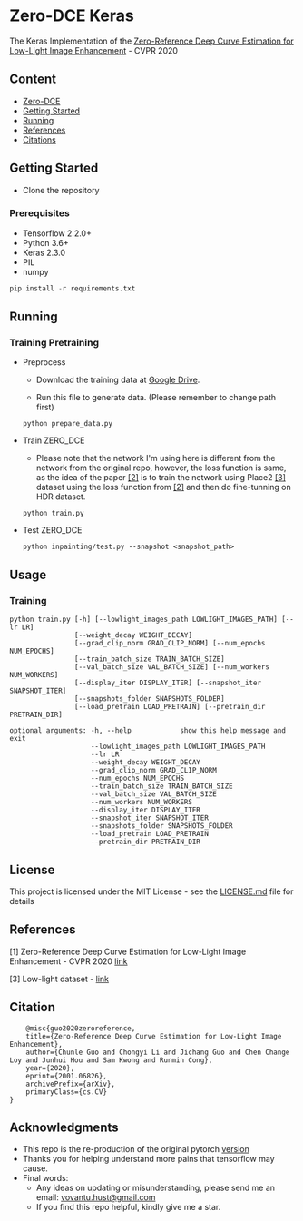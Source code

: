 # Zero-DCE Keras
The Keras Implementation of the [Zero-Reference Deep Curve Estimation for Low-Light Image Enhancement](https://openaccess.thecvf.com/content_CVPR_2020/papers/Guo_Zero-Reference_Deep_Curve_Estimation_for_Low-Light_Image_Enhancement_CVPR_2020_paper.pdf) - CVPR 2020
## Content
- [Zero-DCE](#mask-hdr)
- [Getting Started](#getting-tarted)
- [Running](#running)
- [References](#references)
- [Citations](#citation)

## Getting Started

- Clone the repository

### Prerequisites

- Tensorflow 2.2.0+
- Python 3.6+
- Keras 2.3.0
- PIL
- numpy

```python
pip install -r requirements.txt
```

## Running
### Training Pretraining
- Preprocess
    - Download the training data at [Google Drive](https://drive.google.com/file/d/1HiLtYiyT9R7dR9DRTLRlUUrAicC4zzWN/view).

    - Run this file to generate data. (Please remember to change path first)

    ```
    python prepare_data.py
    ```

- Train ZERO_DCE 
    - Please note that the network I'm using here is different from the network from the original repo, however, the loss function is same, as the idea of the paper [[2]](#references) is to train the network using Place2 [[3]](#references) dataset using the loss function from [[2]](#references) and then do fine-tunning on HDR dataset.

    ```
    python train.py
    ```
- Test ZERO_DCE
    ```
    python inpainting/test.py --snapshot <snapshot_path>
    ```

## Usage
### Training
```
python train.py [-h] [--lowlight_images_path LOWLIGHT_IMAGES_PATH] [--lr LR]
                [--weight_decay WEIGHT_DECAY]
                [--grad_clip_norm GRAD_CLIP_NORM] [--num_epochs NUM_EPOCHS]
                [--train_batch_size TRAIN_BATCH_SIZE]
                [--val_batch_size VAL_BATCH_SIZE] [--num_workers NUM_WORKERS]
                [--display_iter DISPLAY_ITER] [--snapshot_iter SNAPSHOT_ITER]
                [--snapshots_folder SNAPSHOTS_FOLDER]
                [--load_pretrain LOAD_PRETRAIN] [--pretrain_dir PRETRAIN_DIR]
```

```
optional arguments: -h, --help            show this help message and exit
                    --lowlight_images_path LOWLIGHT_IMAGES_PATH
                    --lr LR
                    --weight_decay WEIGHT_DECAY
                    --grad_clip_norm GRAD_CLIP_NORM
                    --num_epochs NUM_EPOCHS
                    --train_batch_size TRAIN_BATCH_SIZE
                    --val_batch_size VAL_BATCH_SIZE
                    --num_workers NUM_WORKERS
                    --display_iter DISPLAY_ITER
                    --snapshot_iter SNAPSHOT_ITER
                    --snapshots_folder SNAPSHOTS_FOLDER
                    --load_pretrain LOAD_PRETRAIN
                    --pretrain_dir PRETRAIN_DIR
```

## License

This project is licensed under the MIT License - see the [LICENSE.md](LICENSE.md) file for details

## References
[1] Zero-Reference Deep Curve Estimation for Low-Light Image Enhancement - CVPR 2020 [link](https://openaccess.thecvf.com/content_CVPR_2020/papers/Guo_Zero-Reference_Deep_Curve_Estimation_for_Low-Light_Image_Enhancement_CVPR_2020_paper.pdf)

[3] Low-light dataset - [link](https://drive.google.com/file/d/1HiLtYiyT9R7dR9DRTLRlUUrAicC4zzWN/view)

## Citation
```
    @misc{guo2020zeroreference,
    title={Zero-Reference Deep Curve Estimation for Low-Light Image Enhancement},
    author={Chunle Guo and Chongyi Li and Jichang Guo and Chen Change Loy and Junhui Hou and Sam Kwong and Runmin Cong},
    year={2020},
    eprint={2001.06826},
    archivePrefix={arXiv},
    primaryClass={cs.CV}
}
```
## Acknowledgments

- This repo is the re-production of the original pytorch [version](https://github.com/Li-Chongyi/Zero-DCE)
- Thanks you for helping understand more pains that tensorflow may cause.
- Final words:
    - Any ideas on updating or misunderstanding, please send me an email: <vovantu.hust@gmail.com>
    - If you find this repo helpful, kindly give me a star.

